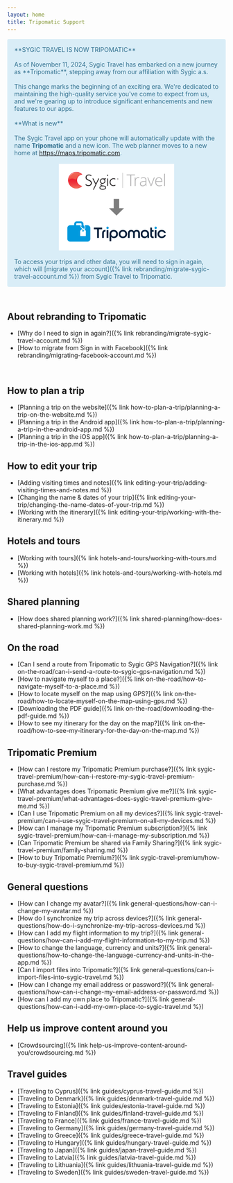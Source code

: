 ```yaml
---
layout: home
title: Tripomatic Support
---
```



<div markdown="span" style="margin-bottom: 10px; margin-top: 10px; overflow: hidden; color: #31708f; background-color: #d9edf7; border-color: #bce8f1; padding: 15px; border: 1px solid transparent; border-radius: 4px;">
**SYGIC TRAVEL IS NOW TRIPOMATIC**
<br />
<br />
As of November 11, 2024, Sygic Travel has embarked on a new journey as **Tripomatic**, stepping away from our affiliation with Sygic a.s.
<br />
<br />
This change marks the beginning of an exciting era. We're dedicated to maintaining the high-quality service you've come to expect from us, and we're gearing up to introduce significant enhancements and new features to our apps.
<br />
<br />
**What is new**
<br />
<br />
The Sygic Travel app on your phone will automatically update with the name <strong>Tripomatic</strong> and a new icon. The web planner moves to a new home at <a href="https://maps.tripomatic.com">https://maps.tripomatic.com</a>.
<br />
<br />
<img src="/assets/logo/rebranding.png" height="200px" style="display: block; margin: 0 auto;" />
<br />
To access your trips and other data, you will need to sign in again, which will [migrate your account]({% link rebranding/migrate-sygic-travel-account.md %}) from Sygic Travel to Tripomatic.
</div>

<br />

## About rebranding to Tripomatic
- [Why do I need to sign in again?]({% link rebranding/migrate-sygic-travel-account.md %})
- [How to migrate from Sign in with Facebook]({% link rebranding/migrating-facebook-account.md %})

<br />

## How to plan a trip
- [Planning a trip on the website]({% link how-to-plan-a-trip/planning-a-trip-on-the-website.md %})
- [Planning a trip in the Android app]({% link how-to-plan-a-trip/planning-a-trip-in-the-android-app.md %})
- [Planning a trip in the iOS app]({% link how-to-plan-a-trip/planning-a-trip-in-the-ios-app.md %})

## How to edit your trip
- [Adding visiting times and notes]({% link editing-your-trip/adding-visiting-times-and-notes.md %})
- [Changing the name & dates of your trip]({% link editing-your-trip/changing-the-name-dates-of-your-trip.md %})
- [Working with the itinerary]({% link editing-your-trip/working-with-the-itinerary.md %})

## Hotels and tours
- [Working with tours]({% link hotels-and-tours/working-with-tours.md %})
- [Working with hotels]({% link hotels-and-tours/working-with-hotels.md %})

## Shared planning
- [How does shared planning work?]({% link shared-planning/how-does-shared-planning-work.md %})

## On the road
- [Can I send a route from Tripomatic to Sygic GPS Navigation?]({% link on-the-road/can-i-send-a-route-to-sygic-gps-navigation.md %})
- [How to navigate myself to a place?]({% link on-the-road/how-to-navigate-myself-to-a-place.md %})
- [How to locate myself on the map using GPS?]({% link on-the-road/how-to-locate-myself-on-the-map-using-gps.md %})
- [Downloading the PDF guide]({% link on-the-road/downloading-the-pdf-guide.md %})
- [How to see my itinerary for the day on the map?]({% link on-the-road/how-to-see-my-itinerary-for-the-day-on-the-map.md %})

## Tripomatic Premium
- [How can I restore my Tripomatic Premium purchase?]({% link sygic-travel-premium/how-can-i-restore-my-sygic-travel-premium-purchase.md %})
- [What advantages does Tripomatic Premium give me?]({% link sygic-travel-premium/what-advantages-does-sygic-travel-premium-give-me.md %})
- [Can I use Tripomatic Premium on all my devices?]({% link sygic-travel-premium/can-i-use-sygic-travel-premium-on-all-my-devices.md %})
- [How can I manage my Tripomatic Premium subscription?]({% link sygic-travel-premium/how-can-i-manage-my-subscription.md %})
- [Can Tripomatic Premium be shared via Family Sharing?]({% link sygic-travel-premium/family-sharing.md %})
- [How to buy Tripomatic Premium?]({% link sygic-travel-premium/how-to-buy-sygic-travel-premium.md %})

## General questions
- [How can I change my avatar?]({% link general-questions/how-can-i-change-my-avatar.md %})
- [How do I synchronize my trip across devices?]({% link general-questions/how-do-i-synchronize-my-trip-across-devices.md %})
- [How can I add my flight information to my trip?]({% link general-questions/how-can-i-add-my-flight-information-to-my-trip.md %})
- [How to change the language, currency and units?]({% link general-questions/how-to-change-the-language-currency-and-units-in-the-app.md %})
- [Can I import files into Tripomatic?]({% link general-questions/can-i-import-files-into-sygic-travel.md %})
- [How can I change my email address or password?]({% link general-questions/how-can-i-change-my-email-address-or-password.md %})
- [How can I add my own place to Tripomatic?]({% link general-questions/how-can-i-add-my-own-place-to-sygic-travel.md %})

## Help us improve content around you
- [Crowdsourcing]({% link help-us-improve-content-around-you/crowdsourcing.md %})

## Travel guides
- [Traveling to Cyprus]({% link guides/cyprus-travel-guide.md %})
- [Traveling to Denmark]({% link guides/denmark-travel-guide.md %})
- [Traveling to Estonia]({% link guides/estonia-travel-guide.md %})
- [Traveling to Finland]({% link guides/finland-travel-guide.md %})
- [Traveling to France]({% link guides/france-travel-guide.md %})
- [Traveling to Germany]({% link guides/germany-travel-guide.md %})
- [Traveling to Greece]({% link guides/greece-travel-guide.md %})
- [Traveling to Hungary]({% link guides/hungary-travel-guide.md %})
- [Traveling to Japan]({% link guides/japan-travel-guide.md %})
- [Traveling to Latvia]({% link guides/latvia-travel-guide.md %})
- [Traveling to Lithuania]({% link guides/lithuania-travel-guide.md %})
- [Traveling to Sweden]({% link guides/sweden-travel-guide.md %})
